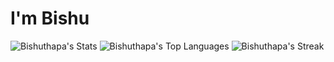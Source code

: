 # I'm Bishu

![Bishuthapa's Stats](https://github-readme-stats.vercel.app/api?username=Bishuthapa&theme=vue-dark&show_icons=true&hide_border=true&count_private=true)
![Bishuthapa's Top Languages](https://github-readme-stats.vercel.app/api/top-langs/?username=Bishuthapa&theme=vue-dark&show_icons=true&hide_border=true&layout=compact)
![Bishuthapa's Streak](https://github-readme-streak-stats.herokuapp.com/?user=Bishuthapa&theme=vue-dark&hide_border=true)
